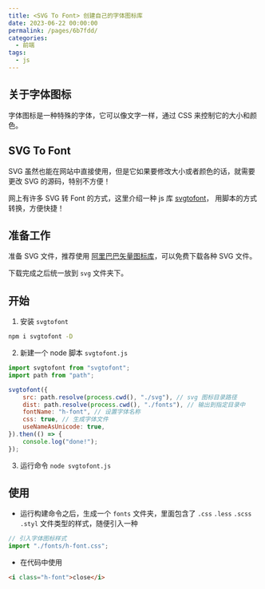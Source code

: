 ```yaml
---
title: <SVG To Font> 创建自己的字体图标库
date: 2023-06-22 00:00:00
permalink: /pages/6b7fdd/
categories: 
  - 前端
tags: 
  - js
---
```


## 关于字体图标

字体图标是一种特殊的字体，它可以像文字一样，通过 CSS 来控制它的大小和颜色。

## SVG To Font

SVG 虽然也能在网站中直接使用，但是它如果要修改大小或者颜色的话，就需要更改 SVG 的源码，特别不方便！

网上有许多 SVG 转 Font 的方式，这里介绍一种 js 库 [svgtofont](https://github.com/jaywcjlove/svgtofont)，
用脚本的方式转换，方便快捷！

<!-- more -->

## 准备工作

准备 SVG 文件，推荐使用 [阿里巴巴矢量图标库](https://www.iconfont.cn/)，可以免费下载各种 SVG 文件。

下载完成之后统一放到 `svg` 文件夹下。

## 开始

1. 安装 `svgtofont`

```bash
npm i svgtofont -D
```

2. 新建一个 node 脚本 `svgtofont.js`

```js
import svgtofont from "svgtofont";
import path from "path";

svgtofont({
	src: path.resolve(process.cwd(), "./svg"), // svg 图标目录路径
	dist: path.resolve(process.cwd(), "./fonts"), // 输出到指定目录中
	fontName: "h-font", // 设置字体名称
	css: true, // 生成字体文件
	useNameAsUnicode: true,
}).then(() => {
	console.log("done!");
});
```

3. 运行命令 `node svgtofont.js`

## 使用

- 运行构建命令之后，生成一个 `fonts` 文件夹，里面包含了 `.css` `.less` `.scss` `.styl` 文件类型的样式，随便引入一种

```js
// 引入字体图标样式
import "./fonts/h-font.css";
```

- 在代码中使用

```html
<i class="h-font">close</i>
```
